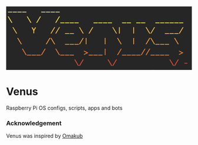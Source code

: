 ![Venus](https://github.com/sangar/venus/blob/731c9e0ea6fedfaa766cfe051990afd94f9c07b1/.github/logo.png)



# Venus

Raspberry Pi OS configs, scripts, apps and bots

### Acknowledgement

Venus was inspired by [Omakub](https://github.com/basecamp/omakub)

